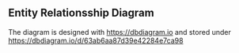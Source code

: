 ## Entity Relationsship Diagram

The diagram is designed with https://dbdiagram.io and stored under https://dbdiagram.io/d/63ab6aa87d39e42284e7ca98

